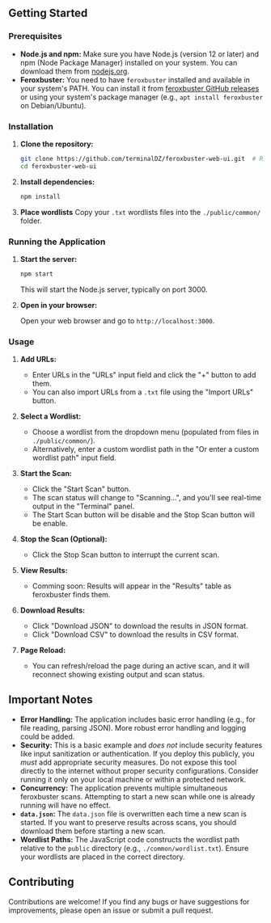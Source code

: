 ## Getting Started

### Prerequisites

- **Node.js and npm:** Make sure you have Node.js (version 12 or later) and npm (Node Package Manager) installed on your system. You can download them from [nodejs.org](https://nodejs.org/).
- **Feroxbuster:** You need to have `feroxbuster` installed and available in your system's PATH. You can install it from [feroxbuster GitHub releases](https://github.com/epi052/feroxbuster/releases) or using your system's package manager (e.g., `apt install feroxbuster` on Debian/Ubuntu).

### Installation

1.  **Clone the repository:**

    ```bash
    git clone https://github.com/terminalDZ/feroxbuster-web-ui.git  # Replace with your repository URL if different
    cd feroxbuster-web-ui
    ```

2.  **Install dependencies:**

    ```bash
    npm install
    ```

3.  **Place wordlists**
    Copy your `.txt` wordlists files into the `./public/common/` folder.

### Running the Application

1.  **Start the server:**

    ```bash
    npm start
    ```

    This will start the Node.js server, typically on port 3000.

2.  **Open in your browser:**

    Open your web browser and go to `http://localhost:3000`.

### Usage

1.  **Add URLs:**

    - Enter URLs in the "URLs" input field and click the "+" button to add them.
    - You can also import URLs from a `.txt` file using the "Import URLs" button.

2.  **Select a Wordlist:**

    - Choose a wordlist from the dropdown menu (populated from files in `./public/common/`).
    - Alternatively, enter a custom wordlist path in the "Or enter a custom wordlist path" input field.

3.  **Start the Scan:**

    - Click the "Start Scan" button.
    - The scan status will change to "Scanning...", and you'll see real-time output in the "Terminal" panel.
    - The Start Scan button will be disable and the Stop Scan button will be enable.

4.  **Stop the Scan (Optional):**

    - Click the Stop Scan button to interrupt the current scan.

5.  **View Results:**

    - Comming soon: Results will appear in the "Results" table as feroxbuster finds them.

6.  **Download Results:**
    - Click "Download JSON" to download the results in JSON format.
    - Click "Download CSV" to download the results in CSV format.
7.  **Page Reload:**
    - You can refresh/reload the page during an active scan, and it will reconnect showing existing output and scan status.

## Important Notes

- **Error Handling:** The application includes basic error handling (e.g., for file reading, parsing JSON). More robust error handling and logging could be added.
- **Security:** This is a basic example and _does not_ include security features like input sanitization or authentication. If you deploy this publicly, you _must_ add appropriate security measures. Do not expose this tool directly to the internet without proper security configurations. Consider running it only on your local machine or within a protected network.
- **Concurrency:** The application prevents multiple simultaneous feroxbuster scans. Attempting to start a new scan while one is already running will have no effect.
- **`data.json`:** The `data.json` file is overwritten each time a new scan is started. If you want to preserve results across scans, you should download them before starting a new scan.
- **Wordlist Paths:** The JavaScript code constructs the wordlist path relative to the `public` directory (e.g., `./common/wordlist.txt`). Ensure your wordlists are placed in the correct directory.

## Contributing

Contributions are welcome! If you find any bugs or have suggestions for improvements, please open an issue or submit a pull request.
